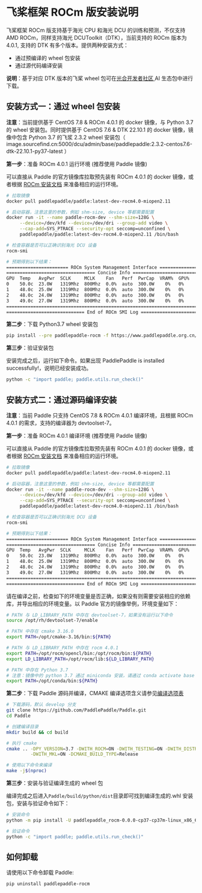 # 飞桨框架 ROCm 版安装说明

飞桨框架 ROCm 版支持基于海光 CPU 和海光 DCU 的训练和预测，不仅支持 AMD ROCm，同样支持海光 DCUToolkit（DTK），当前支持的 ROCm 版本为 4.0.1, 支持的 DTK 有多个版本。提供两种安装方式：

- 通过预编译的 wheel 包安装
- 通过源代码编译安装

**说明**：基于对应 DTK 版本的飞桨 wheel 包可在[光合开发者社区 ](https://developer.hpccube.com/tool/#sdk) AI 生态包中进行下载。

## 安装方式一：通过 wheel 包安装

**注意**：当前提供基于 CentOS 7.8 & ROCm 4.0.1 的 docker 镜像，与 Python 3.7 的 wheel 安装包。同时提供基于 CentOS 7.6 & DTK 22.10.1 的 docker 镜像，镜像中包含 Python 3.7 的飞浆 2.3.2 wheel 安装包（ image.sourcefind.cn:5000/dcu/admin/base/paddlepaddle:2.3.2-centos7.6-dtk-22.10.1-py37-latest ）

**第一步**：准备 ROCm 4.0.1 运行环境 (推荐使用 Paddle 镜像)

可以直接从 Paddle 的官方镜像库拉取预先装有 ROCm 4.0.1 的 docker 镜像，或者根据 [ROCm 安装文档](https://rocmdocs.amd.com/en/latest/Installation_Guide/Installation-Guide.html#centos-rhel) 来准备相应的运行环境。

```bash
# 拉取镜像
docker pull paddlepaddle/paddle:latest-dev-rocm4.0-miopen2.11

# 启动容器，注意这里的参数，例如 shm-size, device 等都需要配置
docker run -it --name paddle-rocm-dev --shm-size=128G \
     --device=/dev/kfd --device=/dev/dri --group-add video \
     --cap-add=SYS_PTRACE --security-opt seccomp=unconfined \
     paddlepaddle/paddle:latest-dev-rocm4.0-miopen2.11 /bin/bash

# 检查容器是否可以正确识别海光 DCU 设备
rocm-smi

# 预期得到以下结果：
======================= ROCm System Management Interface =======================
================================= Concise Info =================================
GPU  Temp   AvgPwr  SCLK     MCLK    Fan   Perf  PwrCap  VRAM%  GPU%
0    50.0c  23.0W   1319Mhz  800Mhz  0.0%  auto  300.0W    0%   0%
1    48.0c  25.0W   1319Mhz  800Mhz  0.0%  auto  300.0W    0%   0%
2    48.0c  24.0W   1319Mhz  800Mhz  0.0%  auto  300.0W    0%   0%
3    49.0c  27.0W   1319Mhz  800Mhz  0.0%  auto  300.0W    0%   0%
================================================================================
============================= End of ROCm SMI Log ==============================
```

**第二步**：下载 Python3.7 wheel 安装包

```bash
pip install --pre paddlepaddle-rocm -f https://www.paddlepaddle.org.cn/whl/rocm/develop.html
```

**第三步**：验证安装包

安装完成之后，运行如下命令。如果出现 PaddlePaddle is installed successfully!，说明已经安装成功。

```bash
python -c "import paddle; paddle.utils.run_check()"
```

## 安装方式二：通过源码编译安装

**注意**：当前 Paddle 只支持 CentOS 7.8 & ROCm 4.0.1 编译环境，且根据 ROCm 4.0.1 的需求，支持的编译器为 devtoolset-7。

**第一步**：准备 ROCm 4.0.1 编译环境 (推荐使用 Paddle 镜像)

可以直接从 Paddle 的官方镜像库拉取预先装有 ROCm 4.0.1 的 docker 镜像，或者根据 [ROCm 安装文档](https://rocmdocs.amd.com/en/latest/Installation_Guide/Installation-Guide.html#centos-rhel) 来准备相应的运行环境。

```bash
# 拉取镜像
docker pull paddlepaddle/paddle:latest-dev-rocm4.0-miopen2.11

# 启动容器，注意这里的参数，例如 shm-size, device 等都需要配置
docker run -it --name paddle-rocm-dev --shm-size=128G \
     --device=/dev/kfd --device=/dev/dri --group-add video \
     --cap-add=SYS_PTRACE --security-opt seccomp=unconfined \
     paddlepaddle/paddle:latest-dev-rocm4.0-miopen2.11 /bin/bash

# 检查容器是否可以正确识别海光 DCU 设备
rocm-smi

# 预期得到以下结果：
======================= ROCm System Management Interface =======================
================================= Concise Info =================================
GPU  Temp   AvgPwr  SCLK     MCLK    Fan   Perf  PwrCap  VRAM%  GPU%
0    50.0c  23.0W   1319Mhz  800Mhz  0.0%  auto  300.0W    0%   0%
1    48.0c  25.0W   1319Mhz  800Mhz  0.0%  auto  300.0W    0%   0%
2    48.0c  24.0W   1319Mhz  800Mhz  0.0%  auto  300.0W    0%   0%
3    49.0c  27.0W   1319Mhz  800Mhz  0.0%  auto  300.0W    0%   0%
================================================================================
============================= End of ROCm SMI Log ==============================
```

请在编译之前，检查如下的环境变量是否正确，如果没有则需要安装相应的依赖库，并导出相应的环境变量。以 Paddle 官方的镜像举例，环境变量如下：

```bash
# PATH 与 LD_LIBRARY_PATH 中存在 devtoolset-7，如果没有运行以下命令
source /opt/rh/devtoolset-7/enable

# PATH 中存在 cmake 3.16.0
export PATH=/opt/cmake-3.16/bin:${PATH}

# PATH 与 LD_LIBRARY_PATH 中存在 rocm 4.0.1
export PATH=/opt/rocm/opencl/bin:/opt/rocm/bin:${PATH}
export LD_LIBRARY_PATH=/opt/rocm/lib:${LD_LIBRARY_PATH}

# PATH 中存在 Python 3.7
# 注意：镜像中的 python 3.7 通过 miniconda 安装，请通过 conda activate base 命令加载 Python 3.7 环境
export PATH=/opt/conda/bin:${PATH}
```

**第二步**：下载 Paddle 源码并编译，CMAKE 编译选项含义请参见[编译选项表](https://www.paddlepaddle.org.cn/documentation/docs/zh/develop/install/Tables.html#Compile)

```bash
# 下载源码，默认 develop 分支
git clone https://github.com/PaddlePaddle/Paddle.git
cd Paddle

# 创建编译目录
mkdir build && cd build

# 执行 cmake
cmake .. -DPY_VERSION=3.7 -DWITH_ROCM=ON -DWITH_TESTING=ON -DWITH_DISTRIBUTE=ON \
         -DWITH_MKL=ON -DCMAKE_BUILD_TYPE=Release

# 使用以下命令来编译
make -j$(nproc)
```

**第三步**：安装与验证编译生成的 wheel 包

编译完成之后进入`Paddle/build/python/dist`目录即可找到编译生成的.whl 安装包，安装与验证命令如下：

```bash
# 安装命令
python -m pip install -U paddlepaddle_rocm-0.0.0-cp37-cp37m-linux_x86_64.whl

# 验证命令
python -c "import paddle; paddle.utils.run_check()"
```

## 如何卸载

请使用以下命令卸载 Paddle:

```bash
pip uninstall paddlepaddle-rocm
```
